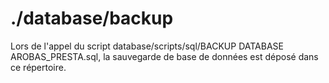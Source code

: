 # ./database/backup

Lors de l'appel du script database/scripts/sql/BACKUP DATABASE AROBAS_PRESTA.sql, la sauvegarde de base de données est déposé dans ce répertoire.
